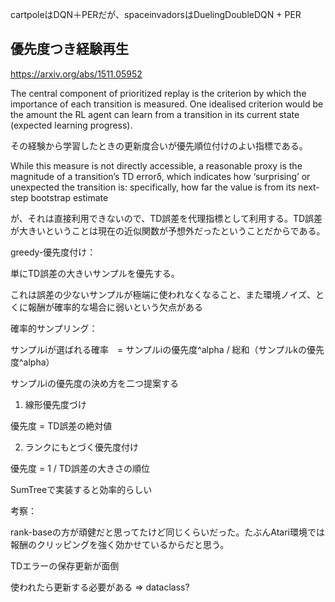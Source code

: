 cartpoleはDQN＋PERだが、spaceinvadorsはDuelingDoubleDQN + PER


## 優先度つき経験再生

https://arxiv.org/abs/1511.05952


The central component of prioritized replay is the criterion by which the importance of each transition is measured. One idealised criterion would be the amount the RL agent can learn from a transition in its current state (expected learning progress).

その経験から学習したときの更新度合いが優先順位付けのよい指標である。

While this measure is not directly accessible, a reasonable proxy is the magnitude of a transition’s TD errorδ, which indicates how ‘surprising’ or unexpected the transition is: specifically, how far the value is from its next-step bootstrap estimate

が、それは直接利用できないので、TD誤差を代理指標として利用する。TD誤差が大きいということは現在の近似関数が予想外だったということだからである。


greedy-優先度付け：

単にTD誤差の大きいサンプルを優先する。

これは誤差の少ないサンプルが極端に使われなくなること、また環境ノイズ、とくに報酬が確率的な場合に弱いという欠点がある


確率的サンプリング：

サンプルiが選ばれる確率　= サンプルiの優先度^alpha / 総和（サンプルkの優先度^alpha）

サンプルiの優先度の決め方を二つ提案する

1. 線形優先度づけ

優先度 = TD誤差の絶対値

2. ランクにもとづく優先度付け

優先度 = 1 / TD誤差の大きさの順位


SumTreeで実装すると効率的らしい


考察：

rank-baseの方が頑健だと思ってたけど同じくらいだった。たぶんAtari環境では報酬のクリッピングを強く効かせているからだと思う。



TDエラーの保存更新が面倒

使われたら更新する必要がある => dataclass?
